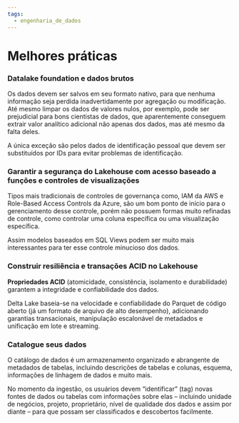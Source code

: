 ```yaml
---
tags:
  - engenharia_de_dados
---
```

# Melhores práticas

### Datalake foundation e dados brutos

Os dados devem ser salvos em seu formato nativo, para que nenhuma informação seja perdida inadvertidamente por agregação ou modificação. Até mesmo limpar os dados de valores nulos, por exemplo, pode ser prejudicial para bons cientistas de dados, que aparentemente conseguem extrair valor analítico adicional não apenas dos dados, mas até mesmo da falta deles.

A única exceção são pelos dados de identificação pessoal que devem ser substituídos por IDs para evitar problemas de identificação.

### Garantir a segurança do Lakehouse com acesso baseado a funções e controles de visualizações

Tipos mais tradicionais de controles de governança como, IAM da AWS e Role-Based Access Controls da Azure, são um bom ponto de início para o gerenciamento desse controle, porém não possuem formas muito refinadas de controle, como controlar uma coluna específica ou uma visualização específica.

Assim modelos baseados em SQL Views podem ser muito mais interessantes para ter esse controle minucioso dos dados.

### Construir resiliência e transações ACID no Lakehouse

**Propriedades ACID** (atomicidade, consistência, isolamento e durabilidade) garantem a integridade e confiabilidade dos dados.

Delta Lake baseia-se na velocidade e confiabilidade do Parquet de código aberto (já um formato de arquivo de alto desempenho), adicionando garantias transacionais, manipulação escalonável de metadados e unificação em lote e streaming.

### Catalogue seus dados

O catálogo de dados é um armazenamento organizado e abrangente de metadados de tabelas, incluindo descrições de tabelas e colunas, esquema, informações de linhagem de dados e muito mais.

No momento da ingestão, os usuários devem “identificar” (tag) novas fontes de dados ou tabelas com informações sobre elas – incluindo unidade de negócios, projeto, proprietário, nível de qualidade dos dados e assim por diante – para que possam ser classificados e descobertos facilmente.